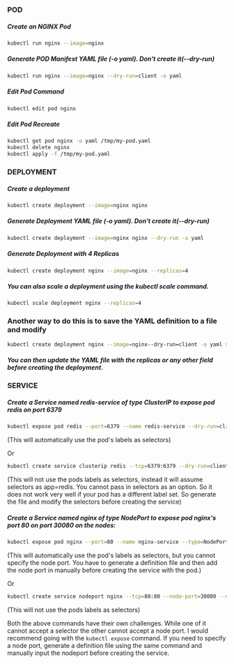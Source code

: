 ### POD
##### Create an NGINX Pod
``` bash
kubectl run nginx --image=nginx
```

##### Generate POD Manifest YAML file (-o yaml). Don't create it(--dry-run)
``` bash
kubectl run nginx --image=nginx --dry-run=client -o yaml
```

##### Edit Pod Command
``` bash
kubectl edit pod nginx
```

##### Edit Pod Recreate
``` bash
kubectl get pod nginx -o yaml /tmp/my-pod.yaml
kubectl delete nginx 
kubectl apply -f /tmp/my-pod.yaml
```

### DEPLOYMENT
##### Create a deployment
``` bash
kubectl create deployment --image=nginx nginx
```

##### Generate Deployment YAML file (-o yaml). Don't create it(--dry-run)
``` bash
kubectl create deployment --image=nginx nginx --dry-run -o yaml
```

##### Generate Deployment with 4 Replicas
```bash
kubectl create deployment nginx --image=nginx --replicas=4
```

##### You can also scale a deployment using the kubectl scale command.
``` bash
kubectl scale deployment nginx --replicas=4
```

### Another way to do this is to save the YAML definition to a file and modify
``` bash
kubectl create deployment nginx --image=nginx--dry-run=client -o yaml > nginx-deployment.yaml
```

##### You can then update the YAML file with the replicas or any other field before creating the deployment.


### SERVICE
##### Create a Service named redis-service of type ClusterIP to expose pod redis on port 6379
``` bash
kubectl expose pod redis --port=6379 --name redis-service --dry-run=client -o yaml
```

(This will automatically use the pod's labels as selectors)

Or
```bash
kubectl create service clusterip redis --tcp=6379:6379 --dry-run=client -o yaml
```

(This will not use the pods labels as selectors, instead it will assume selectors as app=redis. You cannot pass in selectors as an option. So it does not work very well if your pod has a different label set. So generate the file and modify the selectors before creating the service)


##### Create a Service named nginx of type NodePort to expose pod nginx's port 80 on port 30080 on the nodes:
``` bash
kubectl expose pod nginx --port=80 --name nginx-service --type=NodePort --dry-run=client -o yaml
```

(This will automatically use the pod's labels as selectors, but you cannot specify the node port. You have to generate a definition file and then add the node port in manually before creating the service with the pod.)

Or

``` bash
kubectl create service nodeport nginx --tcp=80:80 --node-port=30080 --dry-run=client -o yaml
```

(This will not use the pods labels as selectors)

Both the above commands have their own challenges. While one of it cannot accept a selector the other cannot accept a node port. I would recommend going with the `kubectl expose` command. If you need to specify a node port, generate a definition file using the same command and manually input the nodeport before creating the service.